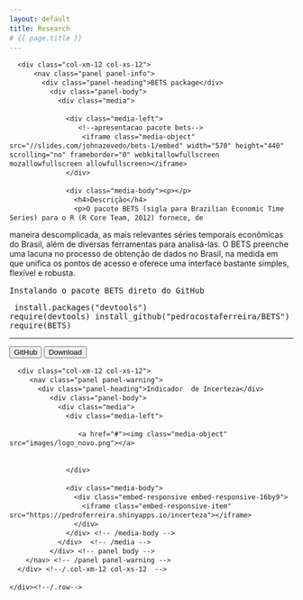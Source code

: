```yaml
---
layout: default
title: Research 
# {{ page.title }}
---
```


 <div class="row">
     
     
     
     
      <div class="col-xm-12 col-xs-12">
          <nav class="panel panel-info">
            <div class="panel-heading">BETS package</div>  
              <div class="panel-body">
                <div class="media">
                 
                  <div class="media-left">
                     <!--apresentacao pacote bets--> 
                      <iframe class="media-object" src="//slides.com/johnazevedo/bets-1/embed" width="570" height="440" scrolling="no" frameborder="0" webkitallowfullscreen mozallowfullscreen allowfullscreen></iframe>
                  </div>
               
                  <div class="media-body"><p></p>
                    <h4>Descrição</h4>
                    <p>O pacote BETS (sigla para Brazilian Economic Time Series) para o R (R Core Team, 2012) fornece, de
maneira descomplicada, as mais relevantes séries temporais econômicas do Brasil, além de diversas
ferramentas para analisá-las. O BETS preenche uma lacuna no processo de obtenção de dados no
Brasil, na medida em que unifica os pontos de acesso e oferece uma interface bastante simples, flexível
e robusta.
                    </p>
                      <p><kbd>Instalando o pacote BETS direto do GitHub</kbd></p>
                      <pre>
                        install.packages("devtools")
                        require(devtools)
                        install_github("pedrocostaferreira/BETS")
                        require(BETS)
                      </pre>
                      <hr>
                      <div class="btn-group" role="group" aria-label="...">
                       <button type="button" class="btn btn-default">GitHub <i class="fa fa-github" aria-hidden="true"></i></button>
                       <button type="button" class="btn btn-default">Download <i class="fa fa-download" aria-hidden="true"></i></button>
                      </div><!--/btn-group -->
                  </div> <!--/media-body -->
                </div><!-- /media -->
                </div><!--/panel-body -->
         </nav><!-- /panel panel-info -->
      </div>  <!-- /col-xm-12 col-xs-12 -->  
        
      <div class="col-xm-12 col-xs-12">
         <nav class="panel panel-warning">
           <div class="panel-heading">Indicador  de Incerteza</div>  
              <div class="panel-body">
                <div class="media">
                  <div class="media-left">
                     
                     <a href="#"><img class="media-object" src="images/logo_novo.png"></a>
                  
                  
                  </div>
                  
                  <div class="media-body">
                    <div class="embed-responsive embed-responsive-16by9">
                      <iframe class="embed-responsive-item" src="https://pedroferreira.shinyapps.io/incerteza"></iframe>
                    </div>
                  </div> <!-- /media-body -->  
                </div>  <!-- /media -->
              </div> <!-- panel body -->
        </nav> <!-- /panel panel-warning -->
      </div> <!--/.col-xm-12 col-xs-12  -->     
      
    </div><!--/.row-->

